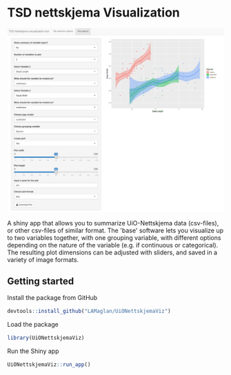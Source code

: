 # TSD nettskjema Visualization

![plot](./image.png)

A shiny app that allows you to summarize UiO-Nettskjema data (csv-files), or other csv-files of similar format.
The 'base' software lets you visualize up to two variables together, with one grouping variable,
with different options depending on the nature of the variable (e.g. if continuous or categorical).
The resulting plot dimensions can be adjusted with sliders, and saved in a variety of image formats.

## Getting started

Install the package from GitHub

```r
devtools::install_github("LAMaglan/UiONettskjemaViz")
```

Load the package

```r
library(UiONettskjemaViz)
```

Run the Shiny app

```r
UiONettskjemaViz::run_app()
```
